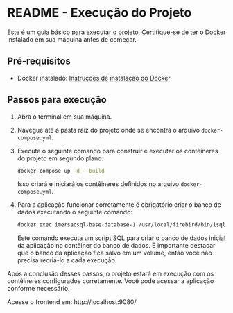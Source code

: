 # README - Execução do Projeto

Este é um guia básico para executar o projeto. Certifique-se de ter o Docker instalado em sua máquina antes de começar.

## Pré-requisitos

- Docker instalado: [Instruções de instalação do Docker](https://docs.docker.com/get-docker/)

## Passos para execução

1. Abra o terminal em sua máquina.
2. Navegue até a pasta raiz do projeto onde se encontra o arquivo `docker-compose.yml`.
3. Execute o seguinte comando para construir e executar os contêineres do projeto em segundo plano:

   ```bash
   docker-compose up -d --build
   ```

   Isso criará e iniciará os contêineres definidos no arquivo `docker-compose.yml`.

4. Para a aplicação funcionar corretamente é obrigatório criar o banco de dados executando o seguinte comando:

   ```bash
   docker exec imersaosql-base-database-1 /usr/local/firebird/bin/isql -q -i /tmp/criar_banco.sql
   ```

   Este comando executa um script SQL para criar o banco de dados inicial da aplicação no contêiner do banco de dados. É importante destacar que o banco da aplicação fica salvo em um volume, então você não precisa recriá-lo a cada execução.

Após a conclusão desses passos, o projeto estará em execução com os contêineres configurados corretamente. Você pode acessar a aplicação conforme necessário.

Acesse o frontend em: http://localhost:9080/

